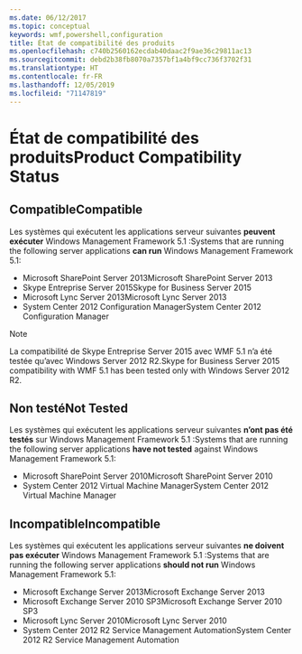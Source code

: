 ```yaml
---
ms.date: 06/12/2017
ms.topic: conceptual
keywords: wmf,powershell,configuration
title: État de compatibilité des produits
ms.openlocfilehash: c740b2560162ecdab40daac2f9ae36c29811ac13
ms.sourcegitcommit: debd2b38fb8070a7357bf1a4bf9cc736f3702f31
ms.translationtype: HT
ms.contentlocale: fr-FR
ms.lasthandoff: 12/05/2019
ms.locfileid: "71147819"
---
```

# <a name="product-compatibility-status"></a><span data-ttu-id="bbeb4-103">État de compatibilité des produits</span><span class="sxs-lookup"><span data-stu-id="bbeb4-103">Product Compatibility Status</span></span>

## <a name="compatible"></a><span data-ttu-id="bbeb4-104">Compatible</span><span class="sxs-lookup"><span data-stu-id="bbeb4-104">Compatible</span></span>

<span data-ttu-id="bbeb4-105">Les systèmes qui exécutent les applications serveur suivantes **peuvent exécuter** Windows Management Framework 5.1 :</span><span class="sxs-lookup"><span data-stu-id="bbeb4-105">Systems that are running the following server applications **can run** Windows Management Framework 5.1:</span></span>

- <span data-ttu-id="bbeb4-106">Microsoft SharePoint Server 2013</span><span class="sxs-lookup"><span data-stu-id="bbeb4-106">Microsoft SharePoint Server 2013</span></span>
- <span data-ttu-id="bbeb4-107">Skype Entreprise Server 2015</span><span class="sxs-lookup"><span data-stu-id="bbeb4-107">Skype for Business Server 2015</span></span>
- <span data-ttu-id="bbeb4-108">Microsoft Lync Server 2013</span><span class="sxs-lookup"><span data-stu-id="bbeb4-108">Microsoft Lync Server 2013</span></span>
- <span data-ttu-id="bbeb4-109">System Center 2012 Configuration Manager</span><span class="sxs-lookup"><span data-stu-id="bbeb4-109">System Center 2012 Configuration Manager</span></span>

> [!NOTE]
> <span data-ttu-id="bbeb4-110">La compatibilité de Skype Entreprise Server 2015 avec WMF 5.1 n’a été testée qu’avec Windows Server 2012 R2.</span><span class="sxs-lookup"><span data-stu-id="bbeb4-110">Skype for Business Server 2015 compatibility with WMF 5.1 has been tested only with Windows Server 2012 R2.</span></span>

## <a name="not-tested"></a><span data-ttu-id="bbeb4-111">Non testé</span><span class="sxs-lookup"><span data-stu-id="bbeb4-111">Not Tested</span></span>

<span data-ttu-id="bbeb4-112">Les systèmes qui exécutent les applications serveur suivantes **n’ont pas été testés** sur Windows Management Framework 5.1 :</span><span class="sxs-lookup"><span data-stu-id="bbeb4-112">Systems that are running the following server applications **have not tested** against Windows Management Framework 5.1:</span></span>

- <span data-ttu-id="bbeb4-113">Microsoft SharePoint Server 2010</span><span class="sxs-lookup"><span data-stu-id="bbeb4-113">Microsoft SharePoint Server 2010</span></span>
- <span data-ttu-id="bbeb4-114">System Center 2012 Virtual Machine Manager</span><span class="sxs-lookup"><span data-stu-id="bbeb4-114">System Center 2012 Virtual Machine Manager</span></span>

## <a name="incompatible"></a><span data-ttu-id="bbeb4-115">Incompatible</span><span class="sxs-lookup"><span data-stu-id="bbeb4-115">Incompatible</span></span>

<span data-ttu-id="bbeb4-116">Les systèmes qui exécutent les applications serveur suivantes **ne doivent pas exécuter** Windows Management Framework 5.1 :</span><span class="sxs-lookup"><span data-stu-id="bbeb4-116">Systems that are running the following server applications **should not run** Windows Management Framework 5.1:</span></span>

- <span data-ttu-id="bbeb4-117">Microsoft Exchange Server 2013</span><span class="sxs-lookup"><span data-stu-id="bbeb4-117">Microsoft Exchange Server 2013</span></span>
- <span data-ttu-id="bbeb4-118">Microsoft Exchange Server 2010 SP3</span><span class="sxs-lookup"><span data-stu-id="bbeb4-118">Microsoft Exchange Server 2010 SP3</span></span>
- <span data-ttu-id="bbeb4-119">Microsoft Lync Server 2010</span><span class="sxs-lookup"><span data-stu-id="bbeb4-119">Microsoft Lync Server 2010</span></span>
- <span data-ttu-id="bbeb4-120">System Center 2012 R2 Service Management Automation</span><span class="sxs-lookup"><span data-stu-id="bbeb4-120">System Center 2012 R2 Service Management Automation</span></span>
